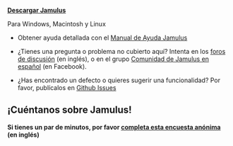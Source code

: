 **[Descargar Jamulus](https://sourceforge.net/projects/llcon/files/)**

Para Windows, Macintosh y Linux

* Obtener ayuda detallada con el [Manual de Ayuda Jamulus](https://github.com/corrados/jamulus/blob/master/src/res/homepage/ES/manual-es.md)

* ¿Tienes una pregunta o problema no cubierto aquí? Intenta en los [foros de discusión](https://sourceforge.net/p/llcon/discussion/) (en inglés), o en el grupo [Comunidad de Jamulus en español](https://www.facebook.com/groups/jamulusespanol) (en Facebook).

* ¿Has encontrado un defecto o quieres sugerir una funcionalidad? Por favor, publícalos en [Github Issues](https://github.com/corrados/jamulus/issues)

## ¡Cuéntanos sobre Jamulus!

**Si tienes un par de minutos, por favor [completa esta encuesta anónima](https://forms.gle/hSSjsxjWj2Pnp5kr7) (en inglés)**
